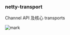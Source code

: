 ### netty-transport

Channel API 及核心 transports

![mark](http://ohfk1r827.bkt.clouddn.com/blog/171207/21G1AAfe0G.png-1)

